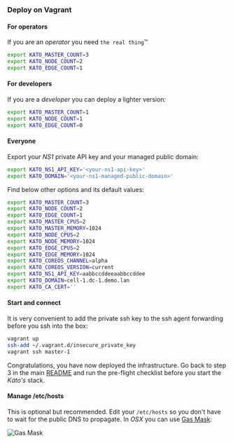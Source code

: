 ### Deploy on Vagrant

#### For operators
If you are an *operator* you need `the real thing`&trade;
```bash
export KATO_MASTER_COUNT=3
export KATO_NODE_COUNT=2
export KATO_EDGE_COUNT=1
```

#### For developers
If you are a *developer* you can deploy a lighter version:
```bash
export KATO_MASTER_COUNT=1
export KATO_NODE_COUNT=1
export KATO_EDGE_COUNT=0
```

#### Everyone
Export your *NS1* private API key and your managed public domain:
```bash
export KATO_NS1_API_KEY='<your-ns1-api-key>'
export KATO_DOMAIN='<your-ns1-managed-public-domain>'
```

Find below other options and its default values:
```bash
export KATO_MASTER_COUNT=3
export KATO_NODE_COUNT=2
export KATO_EDGE_COUNT=1
export KATO_MASTER_CPUS=2
export KATO_MASTER_MEMORY=1024
export KATO_NODE_CPUS=2
export KATO_NODE_MEMORY=1024
export KATO_EDGE_CPUS=2
export KATO_EDGE_MEMORY=1024
export KATO_COREOS_CHANNEL=alpha
export KATO_COREOS_VERSION=current
export KATO_NS1_API_KEY=aabbccddeeaabbccddee
export KATO_DOMAIN=cell-1.dc-1.demo.lan
export KATO_CA_CERT=''
```

#### Start and connect
It is very convenient to add the private ssh key to the ssh agent forwarding before you ssh into the box:

```bash
vagrant up
ssh-add ~/.vagrant.d/insecure_private_key
vagrant ssh master-1
```

Congratulations, you have now deployed the infrastructure. Go back to step 3 in the main [README](https://github.com/h0tbird/kato/blob/master/README.md#3-pre-flight-checklist) and run the pre-flight checklist before you start the *Káto's* stack.

#### Manage /etc/hosts

This is optional but recommended. Edit your `/etc/hosts` so you don't have to wait for the public DNS to propagate. In *OSX* you can use [Gas Mask](http://clockwise.ee/):

![Gas Mask](https://dl.dropboxusercontent.com/u/29639331/kato/gasmask_vagrant.png)
